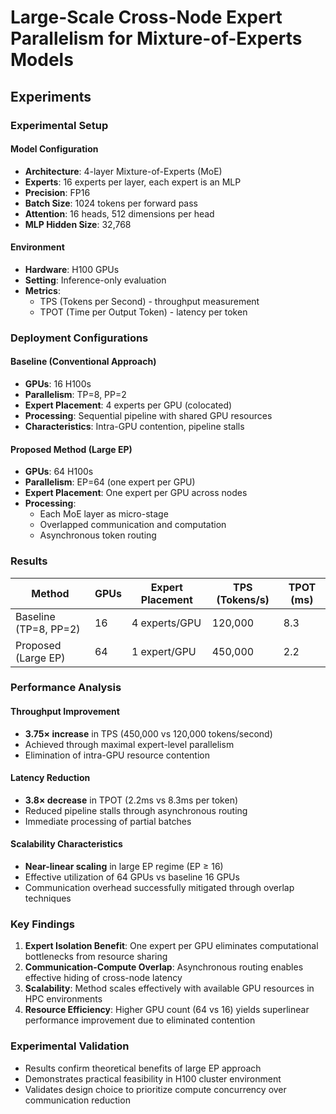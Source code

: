 # Large-Scale Cross-Node Expert Parallelism for Mixture-of-Experts Models

## Experiments

### Experimental Setup

#### Model Configuration
- **Architecture**: 4-layer Mixture-of-Experts (MoE)
- **Experts**: 16 experts per layer, each expert is an MLP
- **Precision**: FP16
- **Batch Size**: 1024 tokens per forward pass
- **Attention**: 16 heads, 512 dimensions per head
- **MLP Hidden Size**: 32,768

#### Environment
- **Hardware**: H100 GPUs
- **Setting**: Inference-only evaluation
- **Metrics**: 
  - TPS (Tokens per Second) - throughput measurement
  - TPOT (Time per Output Token) - latency per token

### Deployment Configurations

#### Baseline (Conventional Approach)
- **GPUs**: 16 H100s
- **Parallelism**: TP=8, PP=2
- **Expert Placement**: 4 experts per GPU (colocated)
- **Processing**: Sequential pipeline with shared GPU resources
- **Characteristics**: Intra-GPU contention, pipeline stalls

#### Proposed Method (Large EP)
- **GPUs**: 64 H100s
- **Parallelism**: EP=64 (one expert per GPU)
- **Expert Placement**: One expert per GPU across nodes
- **Processing**: 
  - Each MoE layer as micro-stage
  - Overlapped communication and computation
  - Asynchronous token routing

### Results

| Method | GPUs | Expert Placement | TPS (Tokens/s) | TPOT (ms) |
|--------|------|------------------|----------------|-----------|
| Baseline (TP=8, PP=2) | 16 | 4 experts/GPU | 120,000 | 8.3 |
| Proposed (Large EP) | 64 | 1 expert/GPU | 450,000 | 2.2 |

### Performance Analysis

#### Throughput Improvement
- **3.75× increase** in TPS (450,000 vs 120,000 tokens/second)
- Achieved through maximal expert-level parallelism
- Elimination of intra-GPU resource contention

#### Latency Reduction
- **3.8× decrease** in TPOT (2.2ms vs 8.3ms per token)
- Reduced pipeline stalls through asynchronous routing
- Immediate processing of partial batches

#### Scalability Characteristics
- **Near-linear scaling** in large EP regime (EP ≥ 16)
- Effective utilization of 64 GPUs vs baseline 16 GPUs
- Communication overhead successfully mitigated through overlap techniques

### Key Findings

1. **Expert Isolation Benefit**: One expert per GPU eliminates computational bottlenecks from resource sharing
2. **Communication-Compute Overlap**: Asynchronous routing enables effective hiding of cross-node latency
3. **Scalability**: Method scales effectively with available GPU resources in HPC environments
4. **Resource Efficiency**: Higher GPU count (64 vs 16) yields superlinear performance improvement due to eliminated contention

### Experimental Validation
- Results confirm theoretical benefits of large EP approach
- Demonstrates practical feasibility in H100 cluster environment
- Validates design choice to prioritize compute concurrency over communication reduction